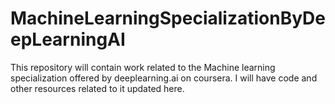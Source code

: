 # MachineLearningSpecializationByDeepLearningAI
This repository will contain work related to the Machine learning specialization offered by deeplearning.ai on coursera. I will have code and other resources related to it updated here.
